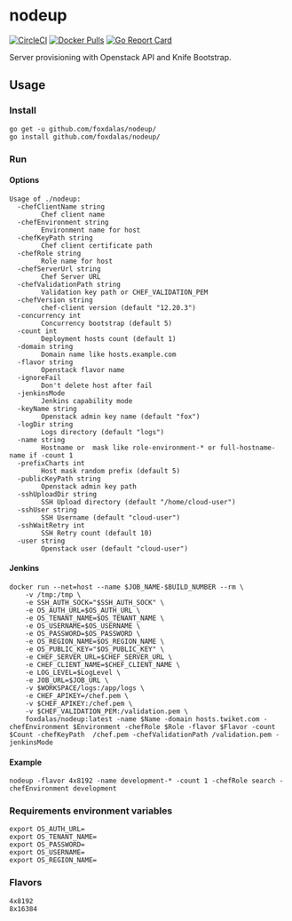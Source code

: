 # nodeup

[![CircleCI](https://img.shields.io/circleci/project/github/foxdalas/nodeup.svg)](https://circleci.com/gh/foxdalas/nodeup)
[![Docker Pulls](https://img.shields.io/docker/pulls/foxdalas/nodeup.svg?maxAge=604800)](https://hub.docker.com/r/foxdalas/nodeup/)
[![Go Report Card](https://goreportcard.com/badge/github.com/foxdalas/nodeup)](https://goreportcard.com/report/github.com/foxdalas/nodeup)

Server provisioning with Openstack API and Knife Bootstrap.


## Usage

### Install
```
go get -u github.com/foxdalas/nodeup/
go install github.com/foxdalas/nodeup/
```

### Run

#### Options
```
Usage of ./nodeup:
  -chefClientName string
    	Chef client name
  -chefEnvironment string
    	Environment name for host
  -chefKeyPath string
    	Chef client certificate path
  -chefRole string
    	Role name for host
  -chefServerUrl string
    	Chef Server URL
  -chefValidationPath string
    	Validation key path or CHEF_VALIDATION_PEM
  -chefVersion string
    	chef-client version (default "12.20.3")
  -concurrency int
    	Concurrency bootstrap (default 5)
  -count int
    	Deployment hosts count (default 1)
  -domain string
    	Domain name like hosts.example.com
  -flavor string
    	Openstack flavor name
  -ignoreFail
    	Don't delete host after fail
  -jenkinsMode
    	Jenkins capability mode
  -keyName string
    	Openstack admin key name (default "fox")
  -logDir string
    	Logs directory (default "logs")
  -name string
    	Hostname or  mask like role-environment-* or full-hostname-name if -count 1
  -prefixCharts int
    	Host mask random prefix (default 5)
  -publicKeyPath string
    	Openstack admin key path
  -sshUploadDir string
    	SSH Upload directory (default "/home/cloud-user")
  -sshUser string
    	SSH Username (default "cloud-user")
  -sshWaitRetry int
    	SSH Retry count (default 10)
  -user string
    	Openstack user (default "cloud-user")
```
#### Jenkins

```
docker run --net=host --name $JOB_NAME-$BUILD_NUMBER --rm \
    -v /tmp:/tmp \
    -e SSH_AUTH_SOCK="$SSH_AUTH_SOCK" \
    -e OS_AUTH_URL=$OS_AUTH_URL \
    -e OS_TENANT_NAME=$OS_TENANT_NAME \
    -e OS_USERNAME=$OS_USERNAME \
    -e OS_PASSWORD=$OS_PASSWORD \
    -e OS_REGION_NAME=$OS_REGION_NAME \
    -e OS_PUBLIC_KEY="$OS_PUBLIC_KEY" \
    -e CHEF_SERVER_URL=$CHEF_SERVER_URL \
    -e CHEF_CLIENT_NAME=$CHEF_CLIENT_NAME \
    -e LOG_LEVEL=$LogLevel \
    -e JOB_URL=$JOB_URL \
    -v $WORKSPACE/logs:/app/logs \
    -e CHEF_APIKEY=/chef.pem \
    -v $CHEF_APIKEY:/chef.pem \
    -v $CHEF_VALIDATION_PEM:/validation.pem \
    foxdalas/nodeup:latest -name $Name -domain hosts.twiket.com -chefEnvironment $Environment -chefRole $Role -flavor $Flavor -count $Count -chefKeyPath  /chef.pem -chefValidationPath /validation.pem -jenkinsMode
```

#### Example

```
nodeup -flavor 4x8192 -name development-* -count 1 -chefRole search -chefEnvironment development
```

### Requirements environment variables
```
export OS_AUTH_URL=
export OS_TENANT_NAME=
export OS_PASSWORD=
export OS_USERNAME=
export OS_REGION_NAME=
```

### Flavors
```
4x8192
8x16384
```